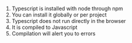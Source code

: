 01. Typescript is installed with node through npm
02. You can install it globally or per project
03. Typescript does not run directly in the browser
04. It is compiled to Javascript
05. Compilation will alert you to errors